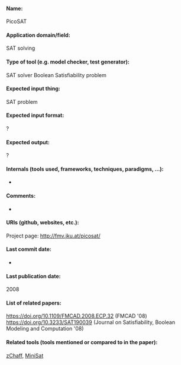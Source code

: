 #### Name:
PicoSAT

#### Application domain/field:
SAT solving

#### Type of tool (e.g. model checker, test generator):
SAT solver
Boolean Satisfiability problem

#### Expected input thing:
SAT problem

#### Expected input format:
?

#### Expected output:
?

#### Internals (tools used, frameworks, techniques, paradigms, ...):
-

#### Comments:
-

#### URIs (github, websites, etc.):
Project page: http://fmv.jku.at/picosat/

#### Last commit date:
-

#### Last publication date:
2008

#### List of related papers:
https://doi.org/10.1109/FMCAD.2008.ECP.32 (FMCAD '08)
https://doi.org/10.3233/SAT190039 (Journal on Satisfiability, Boolean Modeling and Computation '08)

#### Related tools (tools mentioned or compared to in the paper):
[zChaff](Tools/Solvers/SAT/zChaff.md), [MiniSat](Tools/Solvers/SAT/MiniSat.md)